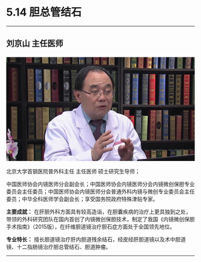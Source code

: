 # 5.14 胆总管结石

---

## 刘京山 主任医师

![1679228586378](image/c05_014/1679228586378.png)

北京大学首钢医院普外科主任 主任医师 硕士研究生导师；

中国医师协会内镜医师分会副会长；中国医师协会内镜医师分会内镜微创保胆专业委员会主任委员；中国医师协会内镜医师分会普通外科内镜与微创专业委员会主任委员；中华全科医师学会副会长；享受国务院政府特殊津贴专家。

**主要成就：** 在肝胆外科方面具有较高造诣，在胆囊疾病的治疗上更具独到之处，带领的外科研究团队在国内首创了内镜微创保胆技术，制定了我国《内镜微创保胆手术指南》（2015版），在纤维胆道镜治疗胆石症方面处于全国领先地位。

**专业特长：** 擅长胆道镜治疗肝内胆道残余结石，经皮经肝胆道镜以及术中胆道镜、十二指肠镜治疗胆总管结石、胆道肿瘤。

---
